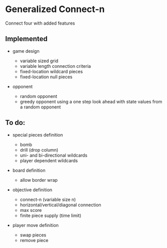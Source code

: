 # Generalized Connect-n
Connect four with added features

## Implemented
* game design
   * variable sized grid
   * variable length connection criteria
   * fixed-location wildcard pieces
   * fixed-location null pieces
   
* opponent
   * random opponent
   * greedy opponent using a one step look ahead with state values from a random opponent

## To do:
* special pieces definition
    * bomb
    * drill (drop column)
    * uni- and bi-directional wildcards
    * player dependent wildcards
    
* board definition
    * allow border wrap
    
* objective definition
    * connect-n (variable size n)
    * horizontal/vertical/diagonal connection
    * max score
    * finite piece supply (time limit)
    
* player move definition  
    * swap pieces
    * remove piece

